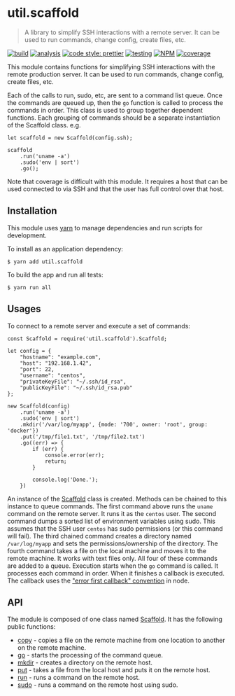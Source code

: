 # util.scaffold

> A library to simplify SSH interactions with a remote server.  It can be used to run commands, change config, create files, etc.

[![build](https://travis-ci.org/jmquigley/util.scaffold.svg?branch=master)](https://travis-ci.org/jmquigley/util.scaffold)
[![analysis](https://img.shields.io/badge/analysis-tslint-9cf.svg)](https://palantir.github.io/tslint/)
[![code style: prettier](https://img.shields.io/badge/code_style-prettier-ff69b4.svg?style=flat-square)](https://github.com/prettier/prettier)
[![testing](https://img.shields.io/badge/testing-jest-blue.svg)](https://facebook.github.io/jest/)
[![NPM](https://img.shields.io/npm/v/util.scaffold.svg)](https://www.npmjs.com/package/util.scaffold)
[![coverage](https://coveralls.io/repos/github/jmquigley/util.scaffold/badge.svg?branch=master)](https://coveralls.io/github/jmquigley/util.scaffold?branch=master)

This module contains functions for simplifying SSH interactions with the remote production server.  It can be used to run commands, change config, create files, etc.

Each of the calls to run, sudo, etc, are sent to a command list queue.  Once the commands are queued up, then the `go` function is called to process the commands in order.  This class is used to group together dependent functions.  Each grouping of commands should be a separate instantiation of the Scaffold class.  e.g.

    let scaffold = new Scaffold(config.ssh);

    scaffold
        .run('uname -a')
        .sudo('env | sort')
        .go();

Note that coverage is difficult with this module.  It requires a host that can be used connected to via SSH and that the user has full control over that host.


## Installation

This module uses [yarn](https://yarnpkg.com/en/) to manage dependencies and run scripts for development.

To install as an application dependency:
```
$ yarn add util.scaffold
```

To build the app and run all tests:
```
$ yarn run all
```


## Usages
To connect to a remote server and execute a set of commands:

```
const Scaffold = require('util.scaffold').Scaffold;

let config = {
    "hostname": "example.com",
    "host": "192.168.1.42",
    "port": 22,
    "username": "centos",
    "privateKeyFile": "~/.ssh/id_rsa",
    "publicKeyFile": "~/.ssh/id_rsa.pub"
};

new Scaffold(config)
    .run('uname -a')
    .sudo('env | sort')
    .mkdir('/var/log/myapp', {mode: '700', owner: 'root', group: 'docker'})
    .put('/tmp/file1.txt', '/tmp/file2.txt')
    .go((err) => {
        if (err) {
            console.error(err);
            return;
        }

        console.log('Done.');
    })
```

An instance of the [Scaffold](docs/index.md) class is created.  Methods can be chained to this instance to queue commands.  The first command above runs the `uname` command on the remote server.  It runs it as the `centos` user.  The second command dumps a sorted list of environment variables using sudo.  This assumes that the SSH user `centos` has sudo permissions (or this command will fail).  The third chained command creates a directory named `/var/log/myapp` and sets the permissions/ownership of the directory.  The fourth command takes a file on the local machine and moves it to the remote machine.  It works with text files only.  All four of these commands are added to a queue.  Execution starts when the `go` command is called.  It processes each command in order.  When it finishes a callback is executed.  The callback uses the ["error first callback" convention](http://fredkschott.com/post/2014/03/understanding-error-first-callbacks-in-node-js/) in node.

## API
The module is composed of one class named [Scaffold](docs/index.md).  It has the following public functions:

- [copy](docs/index.md#Scaffold+copy) - copies a file on the remote machine from one location to another on the remote machine.
- [go](docs/index.md#Scaffold+go) - starts the processing of the command queue.
- [mkdir](docs/index.md#Scaffold+mkdir) - creates a directory on the remote host.
- [put](docs/index.md#Scaffold+put) - takes a file from the local host and puts it on the remote host.
- [run](docs/index.md#Scaffold+run) - runs a command on the remote host.
- [sudo](docs/index.md#Scaffold+sudo) - runs a command on the remote host using sudo.
